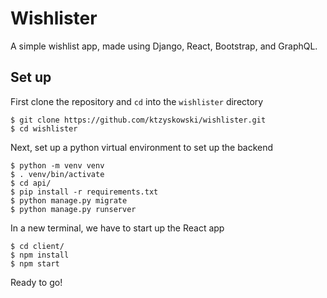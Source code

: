 # Wishlister
A simple wishlist app, made using Django, React, Bootstrap, and GraphQL.

## Set up

First clone the repository and `cd` into the `wishlister` directory
```
$ git clone https://github.com/ktzyskowski/wishlister.git
$ cd wishlister
```

Next, set up a python virtual environment to set up the backend
```
$ python -m venv venv
$ . venv/bin/activate
$ cd api/
$ pip install -r requirements.txt
$ python manage.py migrate
$ python manage.py runserver
```

In a new terminal, we have to start up the React app
```
$ cd client/
$ npm install
$ npm start
```

Ready to go!